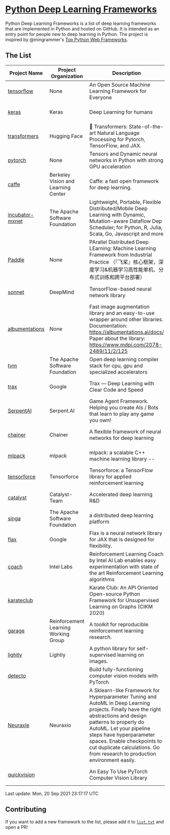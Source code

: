 # [Python Deep Learning Frameworks](https://www.github.com/shimst3r/python-deep-learning-frameworks)

Python Deep Learning Frameworks is a list of deep learning frameworks that are implemented in Python and hosted on GitHub. It is intended as an entry point for people new to deep learning in Python. The project is inspired by @mingrammer's [Top Python Web Frameworks](https://github.com/mingrammer/python-web-framework-stars).

## The List

| Project Name | Project Organization | Description | Stars | Forks | Open Issues | Last Commit |
| ------------ | -------------------- | ----------- | ----: | ----: | ----------: | ----------- |
| [tensorflow](https://tensorflow.org) | None | An Open Source Machine Learning Framework for Everyone | 159196 | 85515 | 3254 | 0 day(s) ago |
| [keras](http://keras.io/) | Keras | Deep Learning for humans | 52614 | 18813 | 378 | 0 day(s) ago |
| [transformers](https://huggingface.co/transformers) | Hugging Face | 🤗 Transformers: State-of-the-art Natural Language Processing for Pytorch, TensorFlow, and JAX. | 51573 | 12216 | 410 | 0 day(s) ago |
| [pytorch](https://pytorch.org) | None | Tensors and Dynamic neural networks in Python with strong GPU acceleration | 50971 | 13919 | 9932 | 0 day(s) ago |
| [caffe](http://caffe.berkeleyvision.org/) | Berkeley Vision and Learning Center | Caffe: a fast open framework for deep learning. | 31931 | 18879 | 1171 | 0 day(s) ago |
| [incubator-mxnet](https://mxnet.apache.org) | The Apache Software Foundation | Lightweight, Portable, Flexible Distributed/Mobile Deep Learning with Dynamic, Mutation-aware Dataflow Dep Scheduler; for Python, R, Julia, Scala, Go, Javascript and more | 19662 | 6878 | 1941 | 0 day(s) ago |
| [Paddle](http://www.paddlepaddle.org/) | None | PArallel Distributed Deep LEarning: Machine Learning Framework from Industrial Practice （『飞桨』核心框架，深度学习&机器学习高性能单机、分布式训练和跨平台部署） | 16497 | 4001 | 2757 | 0 day(s) ago |
| [sonnet](https://sonnet.dev/) | DeepMind | TensorFlow-based neural network library | 8998 | 1287 | 22 | 0 day(s) ago |
| [albumentations](https://albumentations.ai) | None | Fast image augmentation library and an easy-to-use wrapper around other libraries. Documentation:  https://albumentations.ai/docs/ Paper about the library: https://www.mdpi.com/2078-2489/11/2/125 | 8775 | 1127 | 229 | 0 day(s) ago |
| [tvm](https://tvm.apache.org/) | The Apache Software Foundation | Open deep learning compiler stack for cpu, gpu and specialized accelerators | 7168 | 2176 | 319 | 0 day(s) ago |
| [trax](https://github.com/google/trax) | Google | Trax — Deep Learning with Clear Code and Speed | 6468 | 643 | 81 | 0 day(s) ago |
| [SerpentAI](http://serpent.ai) | Serpent.AI | Game Agent Framework. Helping you create AIs / Bots that learn to play any game you own! | 6038 | 707 | 1 | 1 day(s) ago |
| [chainer](https://chainer.org) | Chainer | A flexible framework of neural networks for deep learning | 5614 | 1374 | 11 | 4 day(s) ago |
| [mlpack](https://www.mlpack.org/) | mlpack | mlpack: a scalable C++ machine learning library --  | 3815 | 1379 | 97 | 0 day(s) ago |
| [tensorforce](https://github.com/tensorforce/tensorforce) | Tensorforce | Tensorforce: a TensorFlow library for applied reinforcement learning | 3018 | 513 | 6 | 4 day(s) ago |
| [catalyst](https://catalyst-team.com) | Catalyst-Team | Accelerated deep learning R&D | 2715 | 340 | 7 | 0 day(s) ago |
| [singa](https://github.com/apache/singa) | The Apache Software Foundation | a distributed deep learning platform | 2348 | 693 | 37 | 0 day(s) ago |
| [flax](https://github.com/google/flax) | Google | Flax is a neural network library for JAX that is designed for flexibility. | 2127 | 260 | 155 | 0 day(s) ago |
| [coach](https://intellabs.github.io/coach/) | Intel Labs | Reinforcement Learning Coach by Intel AI Lab enables easy experimentation with state of the art Reinforcement Learning algorithms | 2031 | 408 | 87 | 1 day(s) ago |
| [karateclub](https://karateclub.readthedocs.io) |  | Karate Club: An API Oriented Open-source Python Framework for Unsupervised Learning on Graphs (CIKM 2020) | 1401 | 165 | 0 | 0 day(s) ago |
| [garage](https://github.com/rlworkgroup/garage) | Reinforcement Learning Working Group | A toolkit for reproducible reinforcement learning research. | 1286 | 238 | 216 | 1 day(s) ago |
| [lightly](https://github.com/lightly-ai/lightly) | Lightly | A python library for self-supervised learning on images. | 1196 | 71 | 55 | 0 day(s) ago |
| [detecto](https://detecto.readthedocs.io/) |  | Build fully-functioning computer vision models with PyTorch | 502 | 83 | 27 | 8 day(s) ago |
| [Neuraxle](https://www.neuraxle.org/) | Neuraxio | A Sklearn-like Framework for Hyperparameter Tuning and AutoML in Deep Learning projects. Finally have the right abstractions and design patterns to properly do AutoML. Let your pipeline steps have hyperparameter spaces. Enable checkpoints to cut duplicate calculations. Go from research to production environment easily. | 446 | 50 | 147 | 6 day(s) ago |
| [quickvision](https://github.com/oke-aditya/quickvision) |  | An Easy To Use PyTorch Computer Vision Library | 45 | 3 | 19 | 86 day(s) ago |

Last update: Mon, 20 Sep 2021 23:17:17 UTC

## Contributing

If you want to add a new framework to the list, please add it to [`list.txt`](./python-deep-learning-frameworks/list.txt) and open a PR!